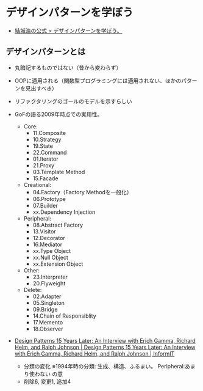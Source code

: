 # デザインパターンを学ぼう

- [結城浩の公式 > デザインパターンを学ぼう。](https://www.hyuki.com/dp/)

## デザインパターンとは

- 丸暗記するものではない（昔から変わらず）
- OOPに適用される（関数型プログラミングには適用されない、ほかのパターンを見出すべき）
- リファクタリングのゴールのモデルを示すらしい
- GoFの語る2009年時点での実用性。
  - Core:
    - 11.Composite
    - 10.Strategy
    - 19.State
    - 22.Command
    - 01.Iterator
    - 21.Proxy
    - 03.Template Method
    - 15.Facade
  - Creational:
    - 04.Factory（Factory Methodを一般化）
    - 06.Prototype
    - 07.Builder
    - xx.Dependency Injection
  - Peripheral:
    - 08.Abstract Factory
    - 13.Visitor
    - 12.Decorator
    - 16.Mediator
    - xx.Type Object
    - xx.Null Object
    - xx.Extension Object
  - Other:
    - 23.Interpreter
    - 20.Flyweight
  - Delete:
    - 02.Adapter
    - 05.Singleton
    - 09.Bridge
    - 14.Chain of Responsiblity
    - 17.Memento
    - 18.Observer

- [Design Patterns 15 Years Later: An Interview with Erich Gamma, Richard Helm, and Ralph Johnson \| Design Patterns 15 Years Later: An Interview with Erich Gamma, Richard Helm, and Ralph Johnson \| InformIT](https://www.informit.com/articles/article.aspx?p=1404056)
  - 分類の変化 ※1994年時の分類: 生成、構造、ふるまい。  Peripheral:あまり使わない の意
  - 削除6, 変更1, 追加4
